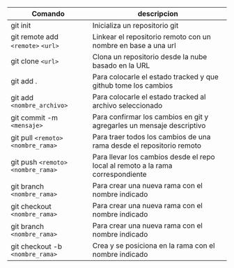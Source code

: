 | Comando                             | descripcion                                                                     |
| ----------------------------------- | ------------------------------------------------------------------------------- |
| git init                            | Inicializa un repositorio git                                                   |
| git remote add `<remote>` `<url>`   | Linkear el repositorio remoto con un nombre en base a una url                   |
| git clone `<url>`                   | Clona un repositorio desde la nube basado en la URL                             |
| git add .                           | Para colocarle el estado tracked y que github tome los cambios                  |
| git add `<nombre_archivo>`          | Para colocarle el estado tracked al archivo seleccionado                        |
| git commit -m `<mensaje>`           | Para confirmar los cambios en git y agregarles un mensaje descriptivo           |
| git pull `<remoto>` `<nombre_rama>` | Para traer todos los cambios de una rama desde el repositorio remoto            |
| git push `<remoto>` `<nombre_rama>` | Para llevar los cambios desde el repo local al remoto a la rama correspondiente |
| git branch `<nombre_rama>`          | Para crear una nueva rama con el nombre indicado                                |
| git checkout `<nombre_rama>`        | Para crear una nueva rama con el nombre indicado                                |
| git branch `<nombre_rama>`          | Para crear una nueva rama con el nombre indicado                                |
| git checkout -b `<nombre_rama>`     | Crea y se posiciona en la rama con el nombre indicado                           |
